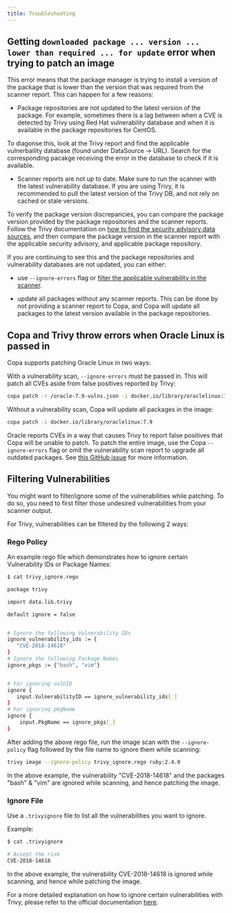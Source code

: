 ```yaml
---
title: Troubleshooting
---
```


## Getting `downloaded package ... version ... lower than required ... for update` error when trying to patch an image

This error means that the package manager is trying to install a version of the package that is lower than the version that was required from the scanner report. This can happen for a few reasons:

- Package repositories are not updated to the latest version of the package. For example, sometimes there is a lag between when a CVE is detected by Trivy using Red Hat vulnerability database and when it is available in the package repositories for CentOS.

To diagonse this, look at the Trivy report and find the applicable vulnerbaility database (found under DataSource -> URL). Search for the corresponding pacakge receiving the error in the database to check if it is available.

- Scanner reports are not up to date. Make sure to run the scanner with the latest vulnerability database. If you are using Trivy, it is recommended to pull the latest version of the Trivy DB, and not rely on cached or stale versions.

To verify the package version discrepancies, you can compare the package version provided by the package repositories and the scanner reports. Follow the Trivy documentation on [how to find the security advisory data sources](https://aquasecurity.github.io/trivy/dev/community/contribute/discussion/#false-detection), and then compare the package version in the scanner report with the applicable security advisory, and applicable package repository.

If you are continuing to see this and the package repositories and vulnerability databases are not updated, you can either:

- use `--ignore-errors` flag or [filter the applicable vulnerability in the scanner](troubleshooting.md#filtering-vulnerabilities).

- update all packages without any scanner reports. This can be done by not providing a scanner report to Copa, and Copa will update all packages to the latest version available in the package repositories.

## Copa and Trivy throw errors when Oracle Linux is passed in

Copa supports patching Oracle Linux in two ways:

With a vulnerability scan, `--ignore-errors` must be passed in. This will patch all CVEs aside from false positives reported by Trivy:

```bash
copa patch -r /oracle-7.9-vulns.json -i docker.io/library/oraclelinux:7.9 --ignore-errors
```

Without a vulnerability scan, Copa will update all packages in the image:

```bash
copa patch -i docker.io/library/oraclelinux:7.9
```

Oracle reports CVEs in a way that causes Trivy to report false positives that Copa will be unable to patch. To patch the entire image, use the Copa `--ignore-errors` flag or omit the vulnerability scan report to upgrade all outdated packages. See [this GitHub issue](https://github.com/aquasecurity/trivy/issues/1967#issuecomment-1092987400) for more information.
## Filtering Vulnerabilities

You might want to filter/ignore some of the vulnerabilities while patching. To do so, you need to first filter those undesired vulnerabilities from your scanner output.

For Trivy, vulnerabilities can be filtered by the following 2 ways:

### Rego Policy

An example rego file which demonstrates how to ignore certain Vulnerability IDs or Package Names:

```bash
$ cat trivy_ignore.rego

package trivy

import data.lib.trivy

default ignore = false


# Ignore the following Vulnerability IDs
ignore_vulnerability_ids := {
   "CVE-2018-14618"
}
# Ignore the following Package Names
ignore_pkgs := {"bash", "vim"}


# For ignoring vulnID
ignore {
   input.VulnerabilityID == ignore_vulnerability_ids[_]
}
# For ignoring pkgName
ignore {
	input.PkgName == ignore_pkgs[_]
}

```

After adding the above rego file, run the image scan with the `--ignore-policy` flag followed by the file name to ignore them while scanning:

```bash
trivy image --ignore-policy trivy_ignore.rego ruby:2.4.0
```
In the above example, the vulnerability "CVE-2018-14618"  and the packages "bash" & "vim" are ignored while scanning, and hence patching the image.

### Ignore File

Use a `.trivyignore` file to list all the vulnerabilities you want to ignore.

Example:
```bash
$ cat .trivyignore

# Accept the risk
CVE-2018-14618
```
In the above example, the vulnerability CVE-2018-14618 is ignored while scanning, and hence while patching the image.

For a more detailed explanation on how to ignore certain vulnerabilities with Trivy, please refer to the official documentation [here](https://aquasecurity.github.io/trivy/v0.44/docs/configuration/filtering/).
